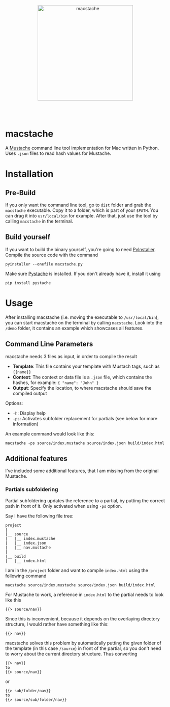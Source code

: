 <br></br>
<p align="center">
  <img src="https://github.com/columbbus/macstache/blob/master/resources/macstache.png?raw=true" alt="macstache" height="300"/>
</p>
<br></br>


# macstache
A [Mustache](https://mustache.github.io) command line tool implementation for Mac written in Python. Uses `.json` files to read hash values for Mustache.



# Installation

## Pre-Build
If you only want the command line tool, go to `dist` folder and grab the `macstache` executable. Copy it to a folder, which is part of your `$PATH`. You can drag it into `usr/local/bin` for example. After that, just use the tool by calling `macstache` in the terminal.


## Build yourself
If you want to build the binary yourself, you're going to need [PyInstaller](https://www.pyinstaller.org). Compile the source code with the command
```
pyinstaller --onefile macstache.py
```

Make sure [Pystache](https://github.com/defunkt/pystache) is installed. If you don't already have it, install it using
```
pip install pystache
```



# Usage
After installing macstache (i.e. moving the executable to `/usr/local/bin`), you can start macstache on the terminal by calling `macstache`. Look into the `/demo` folder, it contains an example which showcases all features.


## Command Line Parameters
macstache needs 3 files as input, in order to compile the result
* **Template**: This file contains your template with Mustach tags, such as `{{name}}`
* **Context**: The context or data file is a `.json` file, which contains the hashes, for example: `{ "name": "John" }`
* **Output**: Specify the location, to where macstache should save the compiled output

Options:
* `-h`: Display help
* `-ps`: Activates subfolder replacement for partials (see below for more information)

An example command would look like this:
```
macstache -ps source/index.mustache source/index.json build/index.html
```


## Additional features
I've included some additional features, that I am missing from the original Mustache.

### Partials subfoldering
Partial subfoldering updates the reference to a partial, by putting the correct path in front of it. Only activated when using `-ps` option.

Say I have the following file tree:
```
project
|
|__ source
|   |__ index.mustache
|   |__ index.json
|   |__ nav.mustache
|
|__ build
|   |__ index.html
```
I am in the `/project` folder and want to compile `index.html` using the following command
```
macstache source/index.mustache source/index.json build/index.html
```
For Mustache to work, a reference in `index.html` to the partial needs to look like this
```
{{> source/nav}}
```
Since this is inconvenient, because it depends on the overlaying directory structure, I would rather have something like this:
```
{{> nav}}
```
macstache solves this problem by automatically putting the given folder of the template (in this case `/source`) in front of the partial, so you don't need to worry about the current directory structure. Thus converting
```
{{> nav}}
to
{{> source/nav}}
```
or
```
{{> sub/folder/nav}}
to
{{> source/sub/folder/nav}}
```

